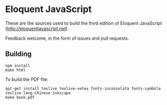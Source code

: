 # Eloquent JavaScript

These are the sources used to build the third edition of Eloquent
JavaScript (http://eloquentjavascript.net).

Feedback welcome, in the form of issues and pull requests.

## Building

    npm install
    make html

To build the PDF file:

    apt-get install texlive texlive-xetex fonts-inconsolata fonts-symbola texlive-lang-chinese inkscape
    make book.pdf
